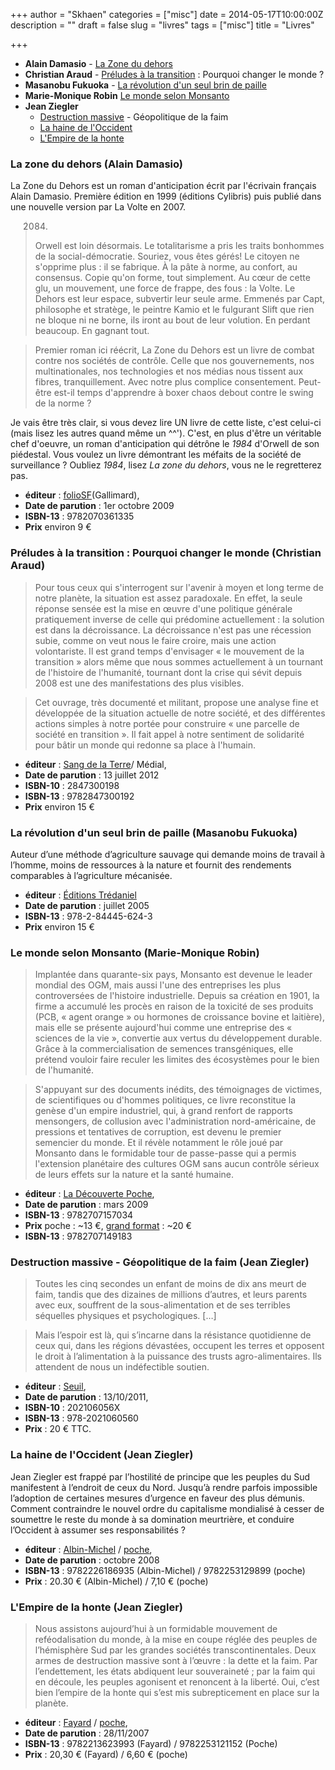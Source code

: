 +++
author = "Skhaen"
categories = ["misc"]
date = 2014-05-17T10:00:00Z
description = ""
draft = false
slug = "livres"
tags = ["misc"]
title = "Livres"

+++

- **Alain Damasio** - [La Zone du dehors](#lazonedudehors)
- **Christian Araud** - [Préludes à la transition](#preludestransition) : Pourquoi changer le monde ?
- **Masanobu Fukuoka** - [La révolution d'un seul brin de paille](#revolutionbrinpaille)
- **Marie-Monique Robin** [Le monde selon Monsanto](#monsanto)
- **Jean Ziegler**
  - [Destruction massive](#destructionmassive) - Géopolitique de la faim
  - [La haine de l'Occident](#haineoccident) 
  - [L'Empire de la honte](#empirehonte)


<h3 id="lazonedudehors">La zone du dehors (Alain Damasio)</h3>

La Zone du Dehors est un roman d'anticipation écrit par l'écrivain français Alain Damasio. Première édition en 1999 (éditions Cylibris) puis publié dans une nouvelle version par La Volte en 2007.

> 2084.
> Orwell est loin désormais. Le totalitarisme a pris les traits bonhommes de la social-démocratie. Souriez, vous êtes gérés! Le citoyen ne s'opprime plus : il se fabrique. À la pâte à norme, au confort, au consensus. Copie qu'on forme, tout simplement. Au cœur de cette glu, un mouvement, une force de frappe, des fous : la Volte. Le Dehors est leur espace, subvertir leur seule arme. Emmenés par Capt, philosophe et stratège, le peintre Kamio et le fulgurant Slift que rien ne bloque ni ne borne, ils iront au bout de leur volution. En perdant beaucoup. En gagnant tout.

> Premier roman ici réécrit, La Zone du Dehors est un livre de combat contre nos sociétés de contrôle. Celle que nos gouvernements, nos multinationales, nos technologies et nos médias nous tissent aux fibres, tranquillement. Avec notre plus complice consentement. Peut-être est-il temps d'apprendre à boxer chaos debout contre le swing de la norme ?

Je vais être très clair, si vous devez lire UN livre de cette liste, c'est celui-ci (mais lisez les autres quand même un ^^'). C'est, en plus d'être un véritable chef d'oeuvre, un roman d'anticipation qui détrône le *1984* d'Orwell de son piédestal. Vous voulez un livre démontrant les méfaits de la société de surveillance ? Oubliez *1984*, lisez *La zone du dehors*, vous ne le regretterez pas.


- **éditeur** : [folioSF](http://www.gallimard.fr/Catalogue/GALLIMARD/Folio/Folio-SF/La-Zone-du-Dehors)(Gallimard),
- **Date de parution** : 1er octobre 2009
- **ISBN-13** : 9782070361335
- **Prix** environ 9 €

<h3 id="preludestransition">Préludes à la transition : Pourquoi changer le monde (Christian Araud)</h3>

> Pour tous ceux qui s'interrogent sur l'avenir à moyen et long terme de notre planète, la situation est assez paradoxale. En effet, la seule réponse sensée est la mise en œuvre d'une politique générale pratiquement inverse de celle qui prédomine actuellement : la solution est dans la décroissance. La décroissance n'est pas une récession subie, comme on veut nous le faire croire, mais une action volontariste. Il est grand temps d'envisager « le mouvement de la transition » alors même que nous sommes actuellement à un tournant de l'histoire de l'humanité, tournant dont la crise qui sévit depuis 2008 est une des manifestations des plus visibles.

> Cet ouvrage, très documenté et militant, propose une analyse fine et développée de la situation actuelle de notre société, et des différentes actions simples à notre portée pour construire « une parcelle de société en transition ». Il fait appel à notre sentiment de solidarité pour bâtir un monde qui redonne sa place à l'humain. 


- **éditeur** : [Sang de la Terre](http://www.sangdelaterre.fr/preludes-a-la-transition&#8212;pourquoi-changer-le-monde&#8211;christian-araud_135_103.html)/ Médial,
- **Date de parution** : 13 juillet 2012
- **ISBN-10** : 2847300198
- **ISBN-13** : 9782847300192
- **Prix** environ 15 €

<h3 id="revolutionbrinpaille">La révolution d'un seul brin de paille (Masanobu Fukuoka)</h3>

Auteur d’une méthode d’agriculture sauvage qui demande moins de travail à l’homme, moins de ressources à la nature et fournit des rendements comparables à l’agriculture mécanisée.


- **éditeur** : [Éditions Trédaniel](http://www.editions-tredaniel.com/la-revolution-dun-seul-brin-de-paille-p-195.html)
- **Date de parution** : juillet 2005
- **ISBN-13** : 978-2-84445-624-3
- **Prix** environ 15 €

<h3 id="monsanto">Le monde selon Monsanto (Marie-Monique Robin)</h3>

> Implantée dans quarante-six pays, Monsanto est devenue le leader mondial des OGM, mais aussi l'une des entreprises les plus controversées de l'histoire industrielle. Depuis sa création en 1901, la firme a accumulé les procès en raison de la toxicité de ses produits (PCB, « agent orange » ou hormones de croissance bovine et laitière), mais elle se présente aujourd'hui comme une entreprise des « sciences de la vie », convertie aux vertus du développement durable. Grâce à la commercialisation de semences transgéniques, elle prétend vouloir faire reculer les limites des écosystèmes pour le bien de l'humanité.

> S'appuyant sur des documents inédits, des témoignages de victimes, de scientifiques ou d'hommes politiques, ce livre reconstitue la genèse d'un empire industriel, qui, à grand renfort de rapports mensongers, de collusion avec l'administration nord-américaine, de pressions et tentatives de corruption, est devenu le premier semencier du monde. Et il révèle notamment le rôle joué par Monsanto dans le formidable tour de passe-passe qui a permis l'extension planétaire des cultures OGM sans aucun contrôle sérieux de leurs effets sur la nature et la santé humaine. 

- **éditeur** : [La Découverte Poche](http://www.editionsladecouverte.fr/catalogue/index-Le_monde_selon_Monsanto-9782707157034.html),
- **Date de parution** : mars 2009
- **ISBN-13** : 9782707157034
- **Prix** poche : ~13 €, [grand format](http://www.editionsladecouverte.fr/catalogue/index.php?ean13=9782707149183) : ~20 €
- **ISBN-13** : 9782707149183

<h3 id="destructionmassive">Destruction massive - Géopolitique de la faim (Jean Ziegler)</h3>

> Toutes les cinq secondes un enfant de moins de dix ans meurt de faim, tandis que des dizaines de millions d’autres, et leurs parents avec eux, souffrent de la sous-alimentation et de ses terribles séquelles physiques et psychologiques. […]

> Mais l’espoir est là, qui s’incarne dans la résistance quotidienne de ceux qui, dans les régions dévastées, occupent les terres et opposent le droit à l’alimentation à la puissance des trusts agro-alimentaires. Ils attendent de nous un indéfectible soutien.


- **éditeur** : [Seuil](http://www.seuil.com/livre-9782021060560.htm),
- **Date de parution** : 13/10/2011,
- **ISBN-10** : 202106056X
- **ISBN-13** : 978-2021060560
- **Prix** : 20 € TTC.

<h3 id="haineoccident">La haine de l'Occident (Jean Ziegler)</h3>

Jean Ziegler est frappé par l’hostilité de principe que les peuples du Sud manifestent à l’endroit de ceux du Nord. Jusqu’à rendre parfois impossible l’adoption de certaines mesures d’urgence en faveur des plus démunis.
Comment contraindre le nouvel ordre du capitalisme mondialisé à cesser de soumettre le reste du monde à sa domination meurtrière, et conduire l’Occident à assumer ses responsabilités ?


- **éditeur** : [Albin-Michel](http://www.albin-michel.fr/La-Haine-de-l-Occident-EAN=9782226186935) / [poche](http://www.livredepoche.com/la-haine-de-loccident-jean-ziegler-9782253129899),
- **Date de parution** : octobre 2008
- **ISBN-13** : 9782226186935 (Albin-Michel) /  9782253129899 (poche)
- **Prix** : 20.30 € (Albin-Michel) / 7,10 € (poche)

<h3 id="empirehonte">L'Empire de la honte (Jean Ziegler)</h3>

> Nous assistons aujourd’hui à un formidable mouvement de reféodalisation du monde, à la mise en coupe réglée des peuples de l’hémisphère Sud par les grandes sociétés transcontinentales. Deux armes de destruction massive sont à l’œuvre : la dette et la faim. Par l’endettement, les états abdiquent leur souveraineté ; par la faim qui en découle, les peuples agonisent et renoncent à la liberté. Oui, c’est bien l’empire de la honte qui s’est mis subrepticement en place sur la planète.


- **éditeur** : [Fayard](http://www.fayard.fr/Site/CtlPrincipal?controlerCode=CtlCatalogue&requestCode=afficherDetailArticle&code=212280&retour=listeArticles) / [poche](http://www.livredepoche.com/lempire-de-la-honte-jean-ziegler-9782253121152),
- **Date de parution** : 28/11/2007
- **ISBN-13** : 9782213623993 (Fayard) / 9782253121152 (Poche)
- **Prix** : 20,30 € (Fayard) / 6,60 € (poche)

